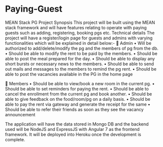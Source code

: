 # Paying-Guest

MEAN Stack PG Project
Synopsis
This project will be built using the MEAN stack framework and will have features relating to operate with paying guests such as adding, registering, booking pgs etc.
Technical details
The project will have a register/login page for guests and admins with varying functionalities which will be explained in detail below:-
	Admin
•	Will be authorized to add/delete/modify the pg and the members of pg from the db.
•	Should be able to modify the rent to be paid by the members.
•	Should be able to post the meal prepared for the day.
•	Should be able to display any short bursts or necessary news to the members.
•	Should be able to send out mails and messages to the members to remind the pg rent.
•	Should be able to post the vacancies available in the PG in the home page

	Members
•	Should be able to view/book a new room in the current pg.
•	Should be able to set reminders for paying the rent.
•	Should be able to cancel the enrollment from the current pg and book another.
•	Should be able to give feedback on the food/room/pg on a daily basis.
•	Should be able to pay the rent via gateway and generate the receipt for the same
•	Should be able to refer their friends as soon as they see the vacancy announcement


The application will have the data stored in Mongo DB and the backend used will be NodeJS and ExpressJS with Angular 7 as the frontend framework.
It will be deployed into Heroku once the development is complete.
